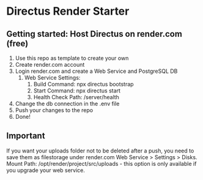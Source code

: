 # Directus Render Starter

## Getting started: Host Directus on render.com (free)

1. Use this repo as template to create your own
2. Create render.com account
3. Login render.com and create a Web Service and PostgreSQL DB
   1. Web Service Settings:
      1. Build Command: npx directus bootstrap
      2. Start Command: npx directus start
      3. Health Check Path: /server/health
4. Change the db connection in the .env file
5. Push your changes to the repo
6. Done!

## Important
If you want your uploads folder not to be deleted after a push, you need to save them as filestorage under render.com Web Service > Settings > Disks. Mount Path: /opt/render/project/src/uploads - this option is only available if you upgrade your web service.
